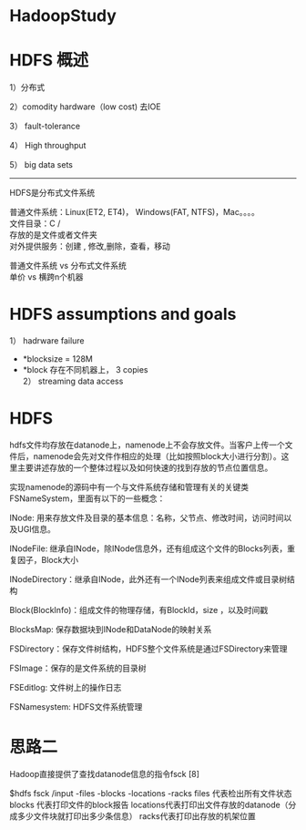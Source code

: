 # HadoopStudy
# HDFS 概述 

1）分布式

2）comodity hardware（low cost) 去IOE 
  
3）  fault-tolerance
  
4）  High throughput
  
 5） big data sets
 
 -----

HDFS是分布式文件系统

普通文件系统：Linux(ET2, ET4)， Windows(FAT, NTFS)，Mac。。。。  
		文件目录：C  /  
		存放的是文件或者文件夹  
		对外提供服务：创建 , 修改,删除，查看，移动  

普通文件系统 vs 分布式文件系统  
单价		vs 横跨n个机器  

# HDFS assumptions and goals
1） hadrware failure  
*	*blocksize = 128M  
*	*block 存在不同机器上， 3 copies  
2） streaming data access  

# HDFS

hdfs文件均存放在datanode上，namenode上不会存放文件。当客户上传一个文件后，namenode会先对文件作相应的处理（比如按照block大小进行分割）。这里主要讲述存放的一个整体过程以及如何快速的找到存放的节点位置信息。

实现namenode的源码中有一个与文件系统存储和管理有关的关键类FSNameSystem，里面有以下的一些概念：

INode: 用来存放文件及目录的基本信息：名称，父节点、修改时间，访问时间以及UGI信息。

INodeFile: 继承自INode，除INode信息外，还有组成这个文件的Blocks列表，重复因子，Block大小 

INodeDirectory：继承自INode，此外还有一个INode列表来组成文件或目录树结构 

Block(BlockInfo)：组成文件的物理存储，有BlockId，size ，以及时间戳

BlocksMap: 保存数据块到INode和DataNode的映射关系 

FSDirectory：保存文件树结构，HDFS整个文件系统是通过FSDirectory来管理 

FSImage：保存的是文件系统的目录树 

FSEditlog:  文件树上的操作日志 

FSNamesystem: HDFS文件系统管理 


# 思路二
Hadoop直接提供了查找datanode信息的指令fsck [8]

$hdfs fsck /input -files -blocks -locations -racks
files 代表检出所有文件状态
blocks 代表打印文件的block报告
locations代表打印出文件存放的datanode（分成多少文件块就打印出多少条信息）
racks代表打印出存放的机架位置
